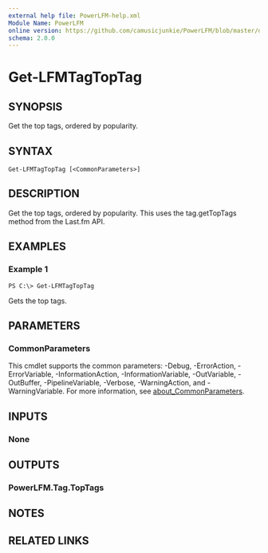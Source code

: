 ```yaml
---
external help file: PowerLFM-help.xml
Module Name: PowerLFM
online version: https://github.com/camusicjunkie/PowerLFM/blob/master/docs/Get-LFMTagTopTag.md
schema: 2.0.0
---
```


# Get-LFMTagTopTag

## SYNOPSIS
Get the top tags, ordered by popularity.

## SYNTAX

```
Get-LFMTagTopTag [<CommonParameters>]
```

## DESCRIPTION
Get the top tags, ordered by popularity.
This uses the tag.getTopTags method from the Last.fm API.

## EXAMPLES

### Example 1
```
PS C:\> Get-LFMTagTopTag
```

Gets the top tags.

## PARAMETERS

### CommonParameters
This cmdlet supports the common parameters: -Debug, -ErrorAction, -ErrorVariable, -InformationAction, -InformationVariable, -OutVariable, -OutBuffer, -PipelineVariable, -Verbose, -WarningAction, and -WarningVariable. For more information, see [about_CommonParameters](http://go.microsoft.com/fwlink/?LinkID=113216).

## INPUTS

### None
## OUTPUTS

### PowerLFM.Tag.TopTags
## NOTES

## RELATED LINKS
